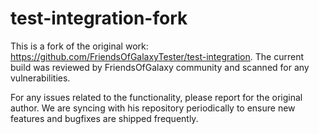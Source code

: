 # test-integration-fork

This is a fork of the original work: https://github.com/FriendsOfGalaxyTester/test-integration. The current build was reviewed by FriendsOfGalaxy community and scanned for any vulnerabilities.

For any issues related to the functionality, please report for the original author. We are syncing with his repository periodically to ensure new features and bugfixes are shipped frequently.
